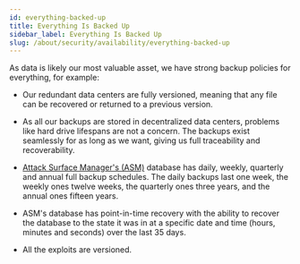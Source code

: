 ```yaml
---
id: everything-backed-up
title: Everything Is Backed Up
sidebar_label: Everything Is Backed Up
slug: /about/security/availability/everything-backed-up
---
```


As data is likely our most valuable asset,
we have strong backup policies for everything,
for example:

- Our redundant data centers are fully versioned,
  meaning that any file can be recovered
  or returned to a previous version.

- As all our backups are stored
  in decentralized data centers,
  problems like hard drive lifespans
  are not a concern.
  The backups exist seamlessly
  for as long as we want,
  giving us full traceability
  and recoverability.

- [Attack Surface Manager's (ASM)](https://app.fluidattacks.com/)
  database has daily, weekly, quarterly
  and annual full backup schedules.
  The daily backups last one week,
  the weekly ones twelve weeks,
  the quarterly ones three years,
  and the annual ones fifteen years.

- ASM's database has point-in-time recovery
  with the ability to recover the database
  to the state it was in at a specific date and time
  (hours, minutes and seconds)
  over the last 35 days.

- All the exploits are versioned.
